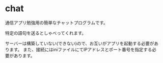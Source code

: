 # chat
通信アプリ勉強用の簡単なチャットプログラムです。

特定の語句を送るとしゃべってくれます。

サーバーは構築していない(できない)ので、お互いがアプリを起動する必要があります。
また、接続にはiniファイルにてIPアドレスとポート番号を指定する必要があります。
